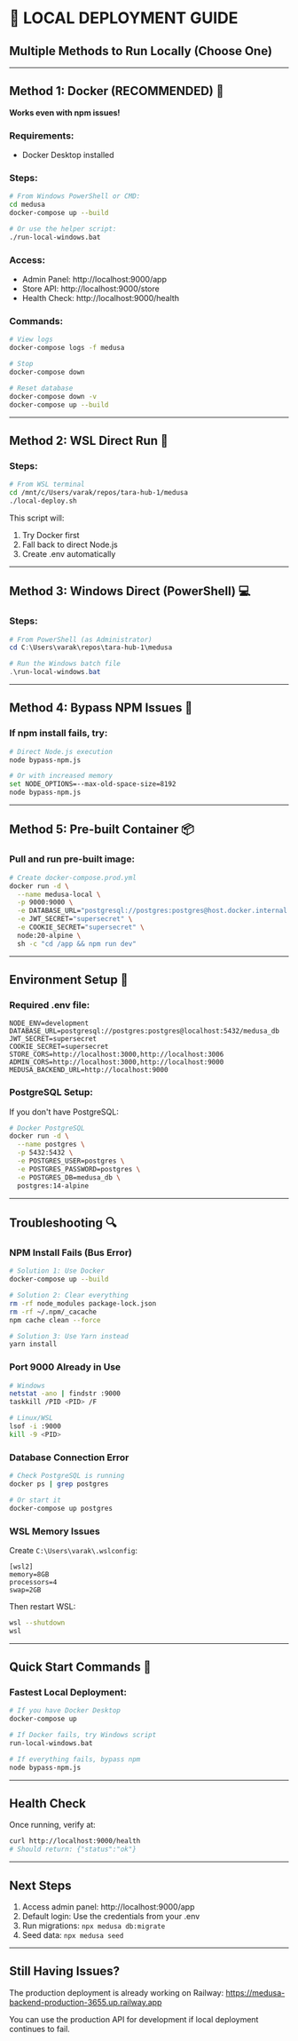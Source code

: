 # 🚀 LOCAL DEPLOYMENT GUIDE

## Multiple Methods to Run Locally (Choose One)

---

## Method 1: Docker (RECOMMENDED) 🐳
**Works even with npm issues!**

### Requirements:
- Docker Desktop installed

### Steps:
```bash
# From Windows PowerShell or CMD:
cd medusa
docker-compose up --build

# Or use the helper script:
./run-local-windows.bat
```

### Access:
- Admin Panel: http://localhost:9000/app
- Store API: http://localhost:9000/store
- Health Check: http://localhost:9000/health

### Commands:
```bash
# View logs
docker-compose logs -f medusa

# Stop
docker-compose down

# Reset database
docker-compose down -v
docker-compose up --build
```

---

## Method 2: WSL Direct Run 🐧

### Steps:
```bash
# From WSL terminal
cd /mnt/c/Users/varak/repos/tara-hub-1/medusa
./local-deploy.sh
```

This script will:
1. Try Docker first
2. Fall back to direct Node.js
3. Create .env automatically

---

## Method 3: Windows Direct (PowerShell) 💻

### Steps:
```powershell
# From PowerShell (as Administrator)
cd C:\Users\varak\repos\tara-hub-1\medusa

# Run the Windows batch file
.\run-local-windows.bat
```

---

## Method 4: Bypass NPM Issues 🔧

### If npm install fails, try:
```bash
# Direct Node.js execution
node bypass-npm.js

# Or with increased memory
set NODE_OPTIONS=--max-old-space-size=8192
node bypass-npm.js
```

---

## Method 5: Pre-built Container 📦

### Pull and run pre-built image:
```bash
# Create docker-compose.prod.yml
docker run -d \
  --name medusa-local \
  -p 9000:9000 \
  -e DATABASE_URL="postgresql://postgres:postgres@host.docker.internal:5432/medusa_db" \
  -e JWT_SECRET="supersecret" \
  -e COOKIE_SECRET="supersecret" \
  node:20-alpine \
  sh -c "cd /app && npm run dev"
```

---

## Environment Setup 🔧

### Required .env file:
```env
NODE_ENV=development
DATABASE_URL=postgresql://postgres:postgres@localhost:5432/medusa_db
JWT_SECRET=supersecret
COOKIE_SECRET=supersecret
STORE_CORS=http://localhost:3000,http://localhost:3006
ADMIN_CORS=http://localhost:3000,http://localhost:9000
MEDUSA_BACKEND_URL=http://localhost:9000
```

### PostgreSQL Setup:
If you don't have PostgreSQL:
```bash
# Docker PostgreSQL
docker run -d \
  --name postgres \
  -p 5432:5432 \
  -e POSTGRES_USER=postgres \
  -e POSTGRES_PASSWORD=postgres \
  -e POSTGRES_DB=medusa_db \
  postgres:14-alpine
```

---

## Troubleshooting 🔍

### NPM Install Fails (Bus Error)
```bash
# Solution 1: Use Docker
docker-compose up --build

# Solution 2: Clear everything
rm -rf node_modules package-lock.json
rm -rf ~/.npm/_cacache
npm cache clean --force

# Solution 3: Use Yarn instead
yarn install
```

### Port 9000 Already in Use
```bash
# Windows
netstat -ano | findstr :9000
taskkill /PID <PID> /F

# Linux/WSL
lsof -i :9000
kill -9 <PID>
```

### Database Connection Error
```bash
# Check PostgreSQL is running
docker ps | grep postgres

# Or start it
docker-compose up postgres
```

### WSL Memory Issues
Create `C:\Users\varak\.wslconfig`:
```
[wsl2]
memory=8GB
processors=4
swap=2GB
```

Then restart WSL:
```bash
wsl --shutdown
wsl
```

---

## Quick Start Commands 🎯

### Fastest Local Deployment:
```bash
# If you have Docker Desktop
docker-compose up

# If Docker fails, try Windows script
run-local-windows.bat

# If everything fails, bypass npm
node bypass-npm.js
```

---

## Health Check

Once running, verify at:
```bash
curl http://localhost:9000/health
# Should return: {"status":"ok"}
```

---

## Next Steps

1. Access admin panel: http://localhost:9000/app
2. Default login: Use the credentials from your .env
3. Run migrations: `npx medusa db:migrate`
4. Seed data: `npx medusa seed`

---

## Still Having Issues?

The production deployment is already working on Railway:
https://medusa-backend-production-3655.up.railway.app

You can use the production API for development if local deployment continues to fail.